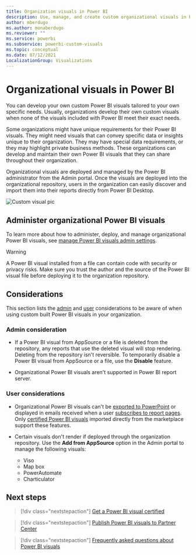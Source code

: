 ```yaml
---
title: Organization visuals in Power BI
description: Use, manage, and create custom organizational visuals in Power BI.
author: mberdugo
ms.author: monaberdugo
ms.reviewer: ""
ms.service: powerbi
ms.subservice: powerbi-custom-visuals
ms.topic: conceptual
ms.date: 07/12/2021
LocalizationGroup: Visualizations
---
```


# Organizational visuals in Power BI

You can develop your own custom Power BI visuals tailored to your own specific needs. Usually, organizations develop their own custom visuals when none of the visuals included with Power BI meet their exact needs.

Some organizations might have unique requirements for their Power BI visuals. They might need visuals that can convey specific data or insights unique to their organization. They may have special data requirements, or they may highlight private business methods. These organizations can develop and maintain their own Power BI visuals that they can share throughout their organization.

Organizational visuals are deployed and managed by the Power BI administrator from the Admin portal. Once the visuals are deployed into the organizational repository, users in the organization can easily discover and import them into their reports directly from Power BI Desktop.

![Custom visual pic](media/power-bi-custom-visuals-organizational/custom-visual-org-01.jpg)

## Administer organizational Power BI visuals

To learn more about how to administer, deploy, and manage organizational Power BI visuals, see [manage Power BI visuals admin settings](../../admin/organizational-visuals.md).

> [!WARNING]
> A Power BI visual installed from a file can contain code with security or privacy risks. Make sure you trust the author and the source of the Power BI visual file before deploying it to the organization repository.

## Considerations

This section lists the [admin](#admin-consideration) and [user](#user-considerations) considerations to be aware of when using custom built Power BI visuals in your organization.

### Admin consideration

* If a Power BI visual from AppSource or a file is deleted from the repository, any reports that use the deleted visual will stop rendering. Deleting from the repository isn't reversible. To temporarily disable a Power BI visual from AppSource or a file, use the **Disable** feature.

* Organizational Power BI visuals aren't supported in Power BI report server.

### User considerations

* Organizational Power BI visuals can't be [exported to PowerPoint](../../consumer/end-user-powerpoint.md) or displayed in emails received when a user [subscribes to report pages](../../consumer/end-user-subscribe.md). Only [certified Power BI visuals](power-bi-custom-visuals-certified.md) imported directly from the marketplace support these features.

* Certain visuals don't render if deployed through the organization repository. Use the **Add from AppSource** option in the Admin portal to manage the following visuals:

  * Viso
  * Map box
  * PowerAutomate
  * Charticulator

## Next steps

>[!div class="nextstepaction"]
>[Get a Power BI visual certified](power-bi-custom-visuals-certified.md)

>[!div class="nextstepaction"]
>[Publish Power BI visuals to Partner Center](office-store.md)

>[!div class="nextstepaction"]
>[Frequently asked questions about Power BI visuals](power-bi-custom-visuals-faq.yml#organizational-power-bi-visuals)
